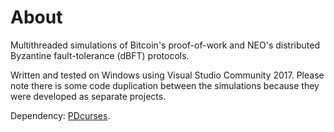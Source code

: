 # About
Multithreaded simulations of Bitcoin's proof-of-work and NEO's distributed Byzantine fault-tolerance (dBFT) protocols.

Written and tested on Windows using Visual Studio Community 2017. Please note there is some code duplication between the simulations because they were developed as separate projects.

Dependency: [PDcurses](https://pdcurses.org/).
